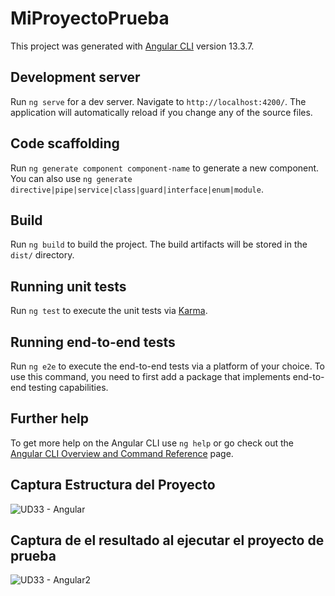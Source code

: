 # MiProyectoPrueba

This project was generated with [Angular CLI](https://github.com/angular/angular-cli) version 13.3.7.

## Development server

Run `ng serve` for a dev server. Navigate to `http://localhost:4200/`. The application will automatically reload if you change any of the source files.

## Code scaffolding

Run `ng generate component component-name` to generate a new component. You can also use `ng generate directive|pipe|service|class|guard|interface|enum|module`.

## Build

Run `ng build` to build the project. The build artifacts will be stored in the `dist/` directory.

## Running unit tests

Run `ng test` to execute the unit tests via [Karma](https://karma-runner.github.io).

## Running end-to-end tests

Run `ng e2e` to execute the end-to-end tests via a platform of your choice. To use this command, you need to first add a package that implements end-to-end testing capabilities.

## Further help

To get more help on the Angular CLI use `ng help` or go check out the [Angular CLI Overview and Command Reference](https://angular.io/cli) page.


## Captura Estructura del Proyecto

![UD33 - Angular](https://user-images.githubusercontent.com/47026018/171403249-9f3691dc-3720-4b16-83b4-132616579091.PNG)


## Captura de el resultado al ejecutar el proyecto de prueba

![UD33 - Angular2](https://user-images.githubusercontent.com/47026018/171403180-3a99abdf-c5cf-4161-884b-9fd8146fd5c7.PNG)
